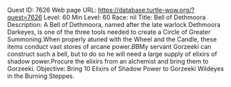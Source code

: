 Quest ID: 7626
Web page URL: https://database.turtle-wow.org/?quest=7626
Level: 60
Min Level: 60
Race: nil
Title: Bell of Dethmoora
Description: A Bell of Dethmoora, named after the late warlock Dethmoora Darkeyes, is one of the three tools needed to create a Circle of Greater Summoning.When properly atuned with the Wheel and the Candle, these items conduct vast stores of arcane power.$B$BMy servant Gorzeeki can construct such a bell, but to do so he will need a large supply of elixirs of shadow power.Procure the elixirs from an alchemist and bring them to Gorzeeki.
Objective: Bring 10 Elixirs of Shadow Power to Gorzeeki Wildeyes in the Burning Steppes.
